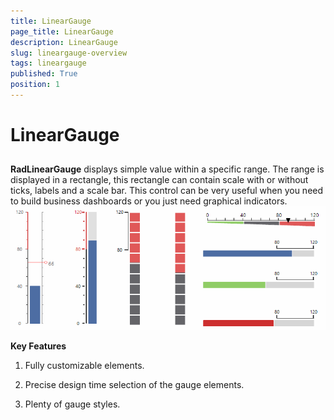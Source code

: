 ```yaml
---
title: LinearGauge
page_title: LinearGauge
description: LinearGauge
slug: lineargauge-overview
tags: lineargauge
published: True
position: 1
---
```


# LinearGauge



## 

__RadLinearGauge__  displays simple value within a specific range. The range is displayed in a rectangle,
          this rectangle can contain scale with or without ticks, labels and a scale bar. This control can be very useful when you need to
          build business dashboards or you just need graphical indicators.
        ![lineargauge-overview 001](images/lineargauge-overview001.gif)

__Key Features__

1. Fully customizable elements.

1. Precise design time selection of the gauge elements.

1. Plenty of gauge styles.
